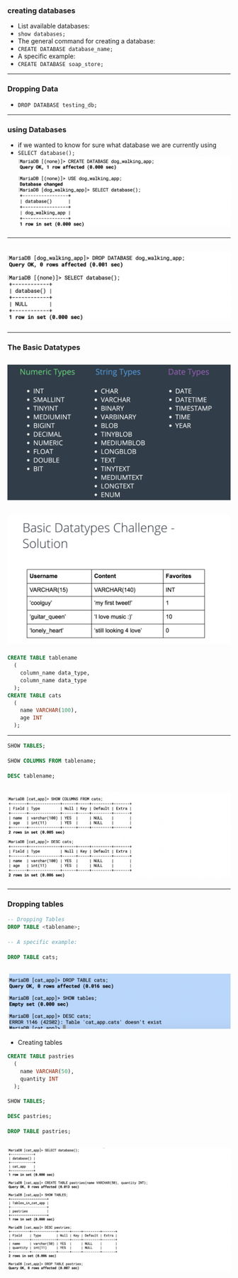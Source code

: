 ### creating databases

- List available databases:
- `show databases; `
- The general command for creating a database:
- `CREATE DATABASE database_name; `
- A specific example:
- `CREATE DATABASE soap_store; `

---
### Dropping Data

- `DROP DATABASE testing_db;`

---

### using Databases

- if we wanted to know for sure what database we are currently using
- `SELECT database();`
![](img/2019-09-30-21-55-00.png)
---
![](img/2019-09-30-21-57-26.png)
---

---
### The Basic Datatypes
![](img/2019-09-30-22-04-18.png)
---
![](img/2019-09-30-22-14-46.png)
---

```sql
CREATE TABLE tablename
  (
    column_name data_type,
    column_name data_type
  );
CREATE TABLE cats
  (
    name VARCHAR(100),
    age INT
  );
```
---
```sql
SHOW TABLES;
 
SHOW COLUMNS FROM tablename;
 
DESC tablename;
```
![](img/2019-10-01-08-26-16.png)
---

---
### Dropping tables

```sql
-- Dropping Tables
DROP TABLE <tablename>; 

-- A specific example:

DROP TABLE cats; 
```
![](img/2019-10-01-08-28-18.png)
---

- Creating tables
```sql
CREATE TABLE pastries
  (
    name VARCHAR(50),
    quantity INT
  );
 
SHOW TABLES;
 
DESC pastries;
 
DROP TABLE pastries;
```
![](img/2019-10-01-09-22-05.png)
---